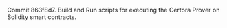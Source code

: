 Commit 863f8d7.                    Build and Run scripts for executing the Certora Prover on Solidity smart contracts.